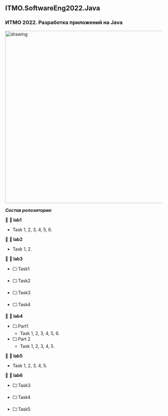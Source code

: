 ## ITMO.SoftwareEng2022.Java
### ИТМО 2022. Разработка приложений на Java
<img src="https://ie.wampi.ru/2022/10/19/Java.png" alt="drawing" width="550"/>


***Состав репозитория:***

🚩 <strong> &#128194; lab1 </strong>

  * Task 1, 2, 3, 4, 5, 6.
 
🚩 <strong> &#128194; lab2 </strong>

  * Task 1, 2.

🚩 <strong> &#128194; lab3 </strong>

+ <strong> &#128448; </strong> Task1  

+ <strong> &#128448; </strong> Task2

+ <strong> &#128448; </strong> Task3

+ <strong> &#128448; </strong> Task4

🚩 <strong> &#128194; lab4 </strong>

+ <strong> &#128448; </strong> Part1   
  * Task  1, 2, 3, 4, 5, 6. 
+ <strong> &#128448; </strong> Part 2  
  * Task 1, 2, 3, 4, 5.
  
🚩 <strong> &#128194; lab5 </strong>

  * Task 1, 2, 3, 4, 5.
  
🚩 <strong> &#128194; lab6 </strong>

+ <strong> &#128448; </strong> Task3 

+ <strong> &#128448; </strong> Task4

+ <strong> &#128448; </strong> Task5
